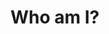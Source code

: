 
# Who am I?
<img align = "center" crc ="https://github.com/raminabolghasemi/raminabolghasemi/assets/126275041/5d65f48b-490b-49b4-9149-34e48ca81208">






